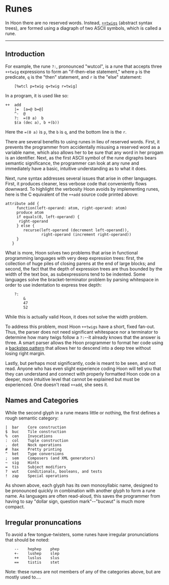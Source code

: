 <div class="short">

# Runes

In Hoon there are no reserved words. Instead, [`++twigs`]() (abstract syntax trees), are formed using a diagraph of two ASCII symbols, which is called a rune.

</div>

---

<list></list>

## Introduction

For example, the rune `?:`, pronounced "wutcol", is a rune that accepts three `++twig` expressions to form an "if-then-else statement," where `p` is the predicate, `q` is the "then" statement, and `r` is the "else" statement:

        [%wtcl p=twig q=twig r=twig] 

In a program, it is used like so:

    ++  add
        |=  [a=@ b=@]
        ^-  @
        ?:  =(0 a)  b
        $(a (dec a), b +(b))          

Here the `=(0 a)` is `p`, the `b` is `q`, and the bottom line is the `r`.

There are several benefits to using runes in lieu of reserved words. First, it prevents the programmer from accidentally misusing a reserved word as a variable name, which also allows her to be sure that any word in her progam is an identifier. Next, as the first ASCII symbol of the rune digraphs bears semantic significance, the programmer can look at any rune and immediately have a basic, intuitive understanding as to what it does.

Next, rune syntax addresses several issues that arise in other languages. First, it produces cleaner, less verbose code that conveniently flows downward. To highlight the verbosity Hoon avoids by implementing runes, here is the C equivalent of the `++add` source code printed above:

    attribute add {
         function(left-operand: atom, right-operand: atom)
         produce atom
         if equals(0, left-operand) {
          right-operand
         } else {
            recurse(left-operand (decrement left-operand)), 
                    right-operand (increment right-operand))
         }
       } 

What is more, Hoon solves two problems that arise in functional programming languages with very deep expression trees: first, the collection of huge piles of closing parens at the end of large blocks; and second, the fact that the depth of expression trees are thus bounded by the width of the text box, as subexpressions tend to be indented. Some languages solve the bracket-terminator problem by parsing whitespace in order to use indentation to express tree depth:

        ?:
            &
            47
            52

While this is actually valid Hoon, it does not solve the width problem.

To address this problem, most Hoon `++twigs` have a short, fixed fan-out. Thus, the parser does not need significant whitespace nor a terminator to determine how many twigs follow a `?:`--it already knows that the answer is three. A smart parser allows the Hoon programmer to format her code using a [backstep pattern]() that allows her to descend into a deep tree without losing right margin.

Lastly, but perhaps most significantly, code is meant to be seen, and not read. Anyone who has even slight experience coding Hoon will tell you that they can understand and connect with properly formatted Hoon code on a deeper, more intuitive level that cannot be explained but must be experienced. One doesn't read `++add`, she sees it.

## Names and Categories

While the second glyph in a rune means little or nothing, the first defines a rough semantic category:

    |  bar    Core construction
    $  buc    Tile construction
    %  cen    Invocations
    :  col    Tuple construction
    .  dot    Nock operations
    #  hax    Pretty printing
    ^  ket    Type conversions
    ;  sem    Composers (and XML generators)
    ~  sig    Hints
    =  tis    Subject modifiers
    ?  wut    Conditionals, booleans, and tests
    !  zap    Special operations

As shown above, each glyph has its own monosyllabic name, designed to be pronounced quickly in combination with another glyph to form a rune name. As languages are often read-aloud, this saves the programmer from having to say "dollar sign, question mark"--"bucwut" is much more compact.

## Irregular pronuncations

To avoid a few tongue-twisters, some runes have irregular pronunciations that should be noted:

        --    hephep    phep    
        +-    lushep    slep
        ++    luslus    slus
        ==    tistis    stet

Note: these runes are not members of any of the categories above, but are mostly used to.... 
